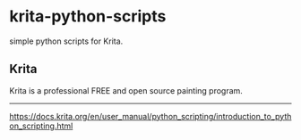 # krita-python-scripts
simple python scripts for Krita.

## Krita
Krita is a professional FREE and open source painting program.

---

https://docs.krita.org/en/user_manual/python_scripting/introduction_to_python_scripting.html
